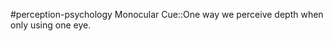 #perception-psychology 
Monocular Cue::One way we perceive depth when only using one eye.
<!--SR:!2024-02-05,3,250-->
